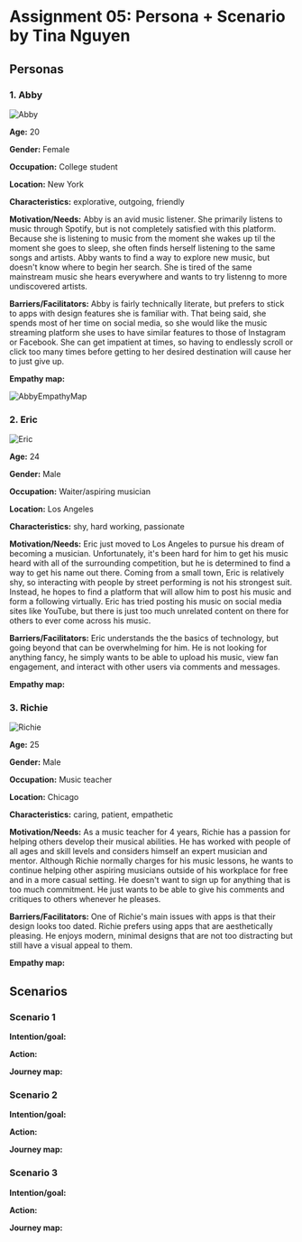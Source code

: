 # Assignment 05: Persona + Scenario by Tina Nguyen
## Personas
### 1. Abby

![Abby](https://github.com/tinguy16/DH150-2020W/blob/master/abby.jpg)

**Age:** 20

**Gender:** Female

**Occupation:** College student 

**Location:** New York

**Characteristics:** explorative, outgoing, friendly 

**Motivation/Needs:** Abby is an avid music listener. She primarily listens to music through Spotify, but is not completely satisfied with this platform. Because she is listening to music from the moment she wakes up til the moment she goes to sleep, she often finds herself listening to the same songs and artists. Abby wants to find a way to explore new music, but doesn't know where to begin her search. She is tired of the same mainstream music she hears everywhere and wants to try listenng to more undiscovered artists. 

**Barriers/Facilitators:** Abby is fairly technically literate, but prefers to stick to apps with design features she is familiar with. That being said, she spends most of her time on social media, so she would like the music streaming platform
she uses to have similar features to those of Instagram or Facebook. She can get impatient at times, so having to endlessly
scroll or click too many times before getting to her desired destination will cause her to just give up. 


**Empathy map:**

![AbbyEmpathyMap](https://github.com/tinguy16/DH150-2020W/blob/master/abby%20EM.jpg)

### 2. Eric

![Eric](https://github.com/tinguy16/DH150-2020W/blob/master/eric.jpg)

**Age:** 24

**Gender:** Male

**Occupation:** Waiter/aspiring musician 

**Location:** Los Angeles

**Characteristics:** shy, hard working, passionate 

**Motivation/Needs:** Eric just moved to Los Angeles to pursue his dream of becoming a musician. Unfortunately, it's been hard for him to get his music heard with all of the surrounding competition, but he is determined to find a way to get his name out there. Coming from a small town, Eric is relatively shy, so interacting with people by street performing is not his strongest suit. Instead, he hopes to find a platform that will allow him to post his music and form a following virtually. Eric has tried posting his music on social media sites like YouTube, but there is just too much unrelated content on there for others to ever come across his music. 

**Barriers/Facilitators:** Eric understands the the basics of technology, but going beyond that can be overwhelming for him. He is not looking for anything fancy, he simply wants to be able to upload his music, view fan engagement, and interact with other users via comments and messages.


**Empathy map:**


### 3. Richie 

![Richie](https://github.com/tinguy16/DH150-2020W/blob/master/richie.jpeg)

**Age:** 25

**Gender:** Male

**Occupation:** Music teacher 

**Location:** Chicago  

**Characteristics:** caring, patient, empathetic 

**Motivation/Needs:** As a music teacher for 4 years, Richie has a passion for helping others develop their musical abilities.
He has worked with people of all ages and skill levels and considers himself an expert musician and mentor. Although Richie normally charges for his music lessons, he wants to continue helping other aspiring musicians outside of his workplace for free and in a more casual setting. He doesn't want to sign up for anything that is too much commitment. He just wants to be able to give his comments and critiques to others whenever he pleases. 

**Barriers/Facilitators:** One of Richie's main issues with apps is that their design looks too dated. Richie prefers using apps that are aesthetically pleasing. He enjoys modern, minimal designs that are not too distracting but still have a visual appeal to them. 

**Empathy map:**


## Scenarios
### Scenario 1
**Intention/goal:**

**Action:**

**Journey map:**

### Scenario 2
**Intention/goal:**

**Action:**

**Journey map:**

### Scenario 3
**Intention/goal:**

**Action:**

**Journey map:**
